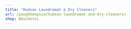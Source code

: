 ```yaml
---
title: "Hudson Laundromat & Dry Cleaners"
url: /poughkeepsie/hudson-laundromat-und-dry-cleaners/
shop: Wäscherei
---
```


